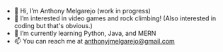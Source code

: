 - 👋 Hi, I’m Anthony Melgarejo (work in progress)
- 👀 I’m interested in video games and rock climbing! (Also interested in coding but that's obvious.)
- 🌱 I’m currently learning Python, Java, and MERN
- 📫 You can reach me at anthonyjmelgarejo@gmail.com

<!---
AMelgarejo6/AMelgarejo6 is a ✨ special ✨ repository because its `README.md` (this file) appears on your GitHub profile.
You can click the Preview link to take a look at your changes.
--->
